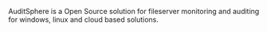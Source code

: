 AuditSphere is a Open Source solution for fileserver monitoring and auditing for windows, linux and cloud based solutions.

